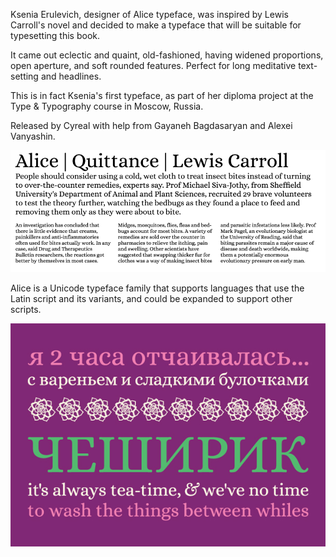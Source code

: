Ksenia Erulevich, designer of Alice typeface,
was inspired by Lewis Carroll's novel and
decided to make a typeface that will
be suitable for typesetting this book.

It came out eclectic and quaint, old-fashioned, 
having widened proportions, open aperture, and 
soft rounded features. Perfect for long meditative text-setting and headlines.

This is in fact Ksenia's first typeface, as part of 
her diploma project at the Type & Typography course in Moscow, Russia.

Released by Cyreal with help from Gayaneh Bagdasaryan and Alexei Vanyashin.

![Alice Font](src/sample.png)

Alice is a Unicode typeface family that supports 
languages that use the Latin script and its variants, and 
could be expanded to support other scripts.

![Alice Font](src/sample.jpg)

